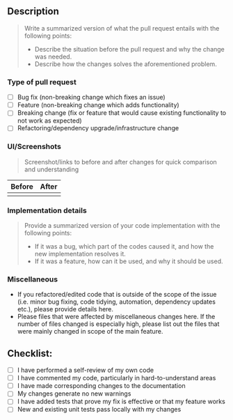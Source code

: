 ## Description

> Write a summarized version of what the pull request entails with the following points:
>
> - Describe the situation before the pull request and why the change was needed.
> - Describe how the changes solves the aforementioned problem.

### Type of pull request

- [ ] Bug fix (non-breaking change which fixes an issue)
- [ ] Feature (non-breaking change which adds functionality)
- [ ] Breaking change (fix or feature that would cause existing functionality to not work as expected)
- [ ] Refactoring/dependency upgrade/infrastructure change

### UI/Screenshots

> Screenshot/links to before and after changes for quick comparison and understanding

| Before | After |
| ------ | ----- |
|        |       |

### Implementation details

> Provide a summarized version of your code implementation with the following points:
>
> - If it was a bug, which part of the codes caused it, and how the new implementation resolves it.
> - If it was a feature, how can it be used, and why it should be used.

### Miscellaneous

- If you refactored/edited code that is outside of the scope of the issue (i.e. minor bug fixing, code tidying, automation, dependency updates etc.), please provide details here.
- Please files that were affected by miscellaneous changes here. If the number of files changed is especially high, please list out the files that were mainly changed in scope of the main feature.

## Checklist:

- [ ] I have performed a self-review of my own code
- [ ] I have commented my code, particularly in hard-to-understand areas
- [ ] I have made corresponding changes to the documentation
- [ ] My changes generate no new warnings
- [ ] I have added tests that prove my fix is effective or that my feature works
- [ ] New and existing unit tests pass locally with my changes
